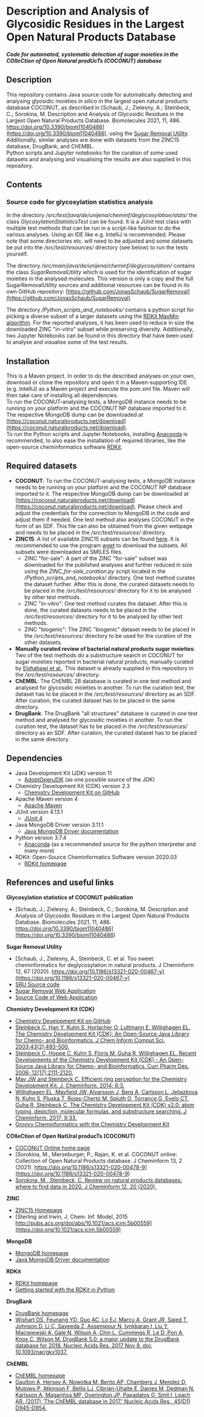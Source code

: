 # Description and Analysis of Glycosidic Residues in the Largest Open Natural Products Database
##### Code for automated, systematic detection of sugar moieties in the COlleCtion of Open Natural prodUcTs (COCONUT) database

## Description
This repository contains Java source code for automatically detecting and analysing glyosidic moieties <i>in silico</i> in 
the largest open natural products database COCONUT, 
as described in [Schaub, J.; Zielesny, A.; Steinbeck, C.; Sorokina, M. Description and Analysis of Glycosidic Residues in the Largest 
Open Natural Products Database. Biomolecules 2021, 11, 486. https://doi.org/10.3390/biom11040486](https://doi.org/10.3390/biom11040486),
using the [Sugar Removal Utility](https://doi.org/10.1186/s13321-020-00467-y).
<br>Additionally, similar analyses are done with datasets from the ZINC15 database, DrugBank, and ChEMBL.
<br>Python scripts and Jupyter notebooks for the curation of some used datasets and analysing and visualising the results 
are also supplied in this repository.

## Contents
### Source code for glycosylation statistics analysis
In the directory <i>/src/test/java/de/unijena/cheminf/deglycosylation/stats/</i> the class 
<i>GlycosylationStatisticsTest</i> can be found. It is a JUnit test class with multiple test methods that can be run in 
a script-like fashion to do the various analyses. Using an IDE like e.g. IntelliJ is recommended. Please note that some 
directories etc. will need to be adjusted and some datasets be put into the <i>/src/test/resources/</i> directory 
(see below) to run the tests yourself.<p>

The directory <i>/src/main/java/de/unijena/cheminf/deglycosylation/</i> contains the class <i>SugarRemovalUtility</i> which
is used for the identification of sugar moieties in the analysed molecules. This version is only a copy and the full 
SugarRemovalUtility sources and additional resources can be found in its own GitHub repository: 
[https://github.com/JonasSchaub/SugarRemoval](https://github.com/JonasSchaub/SugarRemoval) <p>

The directory <i>/Python_scripts_and_notebooks/</i> contains a python script for picking a diverse subset of a larger 
datasets using the [RDKit MaxMin algorithm](http://www.rdkit.org/docs/GettingStartedInPython.html#picking-diverse-molecules-using-fingerprints).
For the reported analyses, it has been used to reduce in size the downloaded ZINC "in-vitro" subset while preserving 
diversity. Additionally, two Jupyter Notebooks can be found in this directory that have been used to analyse and visualise 
some of the test results. 

## Installation
This is a Maven project. In order to do the described analyses on your own, download or clone the repository and
open it in a Maven-supporting IDE (e.g. IntelliJ) as a Maven project and execute the pom.xml file. Maven will then take
care of installing all dependencies.
<br>To run the COCONUT-analysing tests, a MongoDB instance needs to be running on your platform and the COCONUT NP 
database imported to it. The respective MongoDB dump can be downloaded at 
[https://coconut.naturalproducts.net/download](https://coconut.naturalproducts.net/download).
<br>To run the Python scripts and Jupyter Notebooks, installing [Anaconda](https://www.anaconda.com) is recommended, to 
also ease the installation of required libraries, like the open-source cheminformatics software [RDKit](http://www.rdkit.org). 

## Required datasets
* **COCONUT**: To run the COCONUT-analysing tests, a MongoDB instance needs to be running on your platform and the COCONUT NP
  database imported to it. The respective MongoDB dump can be downloaded at
  [https://coconut.naturalproducts.net/download](https://coconut.naturalproducts.net/download). Please check and adjust 
  the credentials for the connection to MongoDB in the code and adjust them if needed. One test method also 
  analyses COCONUT in the form of an SDF. This file can also be obtained from the given webpage and needs to be placed 
  in the <i>/src/test/resources/</i> directory.
* **ZINC15**: A list of available ZINC15 subsets can be found [here](http://zinc15.docking.org/substances/subsets/). It is 
  recommended to use the program [wget](https://www.gnu.org/software/wget/) to download the subsets. All subsets were 
  downloaded as SMILES files.
    * ZINC "for-sale": A part of the ZINC "for-sale" subset was downloaded for the published analyses and further reduced
      in size using the <i>ZINC_for-sale_curation.py</i> script located in the <i>/Python_scripts_and_notebooks/</i> directory. 
      One test method curates the dataset further. After this is done, the curated datasets needs to be placed in the
      <i>/src/test/resources/</i> directory for it to be analysed by other test methods.
    * ZINC "in-vitro": One test method curates the dataset. After this is done, the curated datasets needs to be placed in the
      <i>/src/test/resources/</i> directory for it to be analysed by other test methods.
    * ZINC "biogenic": The ZINC "biogenic" dataset needs to be placed in the <i>/src/test/resources/</i> directory to be 
      used for the curation of the other datasets.
* **Manually curated review of bacterial natural products sugar moieties**: Two of the test methods do a substructure search 
  in COCONUT for sugar moieties reported in bacterial natural products, manually curated by 
  [Elshahawi et al.](https://doi.org/10.1039/C4CS00426D). This dataset is already supplied in this repository in the 
  <i>/src/test/resources/</i> directory. 
* **ChEMBL**: The ChEMBL 28 database is curated in one test method and analysed for glycosidic moieties in another. To run the
  curation test, the dataset has to be placed in the <i>/src/test/resources/</i> directory as an SDF. After curation, the 
  curated dataset has to be placed in the same directory.
* **DrugBank**: The DrugBank "all structures" database is curated in one test method and analysed for glycosidic moieties in another. To run the
  curation test, the dataset has to be placed in the <i>/src/test/resources/</i> directory as an SDF. After curation, the
  curated dataset has to be placed in the same directory.

## Dependencies
* Java Development Kit (JDK) version 11
    * [AdoptOpenJDK](https://adoptopenjdk.net) (as one possible source of the JDK)
* Chemistry Development Kit (CDK) version 2.3
    * [Chemistry Development Kit on GitHub](https://cdk.github.io/)
* Apache Maven version 4
    * [Apache Maven](http://maven.apache.org)
* JUnit version 4.13.1
    * [JUnit 4](https://junit.org/junit4/)
* Java MongoDB Driver version 3.11.1
    * [Java MongoDB Driver documentation](https://docs.mongodb.com/drivers/java/)
* Python version 3.7.4
    * [Anaconda](https://www.anaconda.com) (as a recommended source for the python interpreter and many more)
* RDKit: Open-Source Cheminformatics Software version 2020.03
    * [RDKit homepage](http://www.rdkit.org)

## References and useful links
**Glycosylation statistics of COCONUT publication**
* [Schaub, J.; Zielesny, A.; Steinbeck, C.; Sorokina, M. Description and Analysis of Glycosidic Residues in the Largest Open Natural Products Database. Biomolecules 2021, 11, 486. https://doi.org/10.3390/biom11040486](https://doi.org/10.3390/biom11040486)

**Sugar Removal Utility**
* [Schaub, J., Zielesny, A., Steinbeck, C. et al. Too sweet: cheminformatics for deglycosylation in natural products. J Cheminform 12, 67 (2020). https://doi.org/10.1186/s13321-020-00467-y](https://doi.org/10.1186/s13321-020-00467-y)
* [SRU Source code](https://github.com/JonasSchaub/SugarRemoval)
* [Sugar Removal Web Application](https://sugar.naturalproducts.net)
* [Source Code of Web Application](https://github.com/mSorok/SugarRemovalWeb)

**Chemistry Development Kit (CDK)**
* [Chemistry Development Kit on GitHub](https://cdk.github.io/)
* [Steinbeck C, Han Y, Kuhn S, Horlacher O, Luttmann E, Willighagen EL. The Chemistry Development Kit (CDK): An Open-Source Java Library for Chemo- and Bioinformatics. J Chem Inform Comput Sci. 2003;43(2):493-500.](https://dx.doi.org/10.1021%2Fci025584y)
* [Steinbeck C, Hoppe C, Kuhn S, Floris M, Guha R, Willighagen EL. Recent Developments of the Chemistry Development Kit (CDK) - An Open-Source Java Library for Chemo- and Bioinformatics. Curr Pharm Des. 2006; 12(17):2111-2120.](https://doi.org/10.2174/138161206777585274)
* [May JW and Steinbeck C. Efficient ring perception for the Chemistry Development Kit. J. Cheminform. 2014; 6:3.](https://dx.doi.org/10.1186%2F1758-2946-6-3)
* [Willighagen EL, Mayfield JW, Alvarsson J, Berg A, Carlsson L, Jeliazkova N, Kuhn S, Pluska T, Rojas-Chertó M, Spjuth O, Torrance G, Evelo CT, Guha R, Steinbeck C, The Chemistry Development Kit (CDK) v2.0: atom typing, depiction, molecular formulas, and substructure searching. J Cheminform. 2017; 9:33.](https://doi.org/10.1186/s13321-017-0220-4)
* [Groovy Cheminformatics with the Chemistry Development Kit](https://github.com/egonw/cdkbook)

**COlleCtion of Open NatUral producTs (COCONUT)**
* [COCONUT Online home page](https://coconut.naturalproducts.net)
* [Sorokina, M., Merseburger, P., Rajan, K. et al. COCONUT online: Collection of Open Natural Products database. J Cheminform 13, 2 (2021). https://doi.org/10.1186/s13321-020-00478-9](https://doi.org/10.1186/s13321-020-00478-9)
* [Sorokina, M., Steinbeck, C. Review on natural products databases: where to find data in 2020. J Cheminform 12, 20 (2020).](https://doi.org/10.1186/s13321-020-00424-9)

**ZINC** 
* [ZINC15 Homepage](http://zinc15.docking.org)
* [Sterling and Irwin, J. Chem. Inf. Model, 2015 http://pubs.acs.org/doi/abs/10.1021/acs.jcim.5b00559](https://doi.org/10.1021/acs.jcim.5b00559)

**MongoDB**
* [MongoDB homepage](https://www.mongodb.com)
* [Java MongoDB Driver documentation](https://docs.mongodb.com/drivers/java/)

**RDKit**
* [RDKit homepage](http://www.rdkit.org)
* [Getting started with the RDKit in Python](http://www.rdkit.org/docs/GettingStartedInPython.html)

**DrugBank**
* [DrugBank homepage](https://go.drugbank.com)
* [Wishart DS, Feunang YD, Guo AC, Lo EJ, Marcu A, Grant JR, Sajed T, Johnson D, Li C, Sayeeda Z, 
  Assempour N, Iynkkaran I, Liu Y, Maciejewski A, Gale N, Wilson A, Chin L, Cummings R, Le D, Pon A, 
  Knox C, Wilson M. DrugBank 5.0: a major update to the DrugBank database for 2018. Nucleic Acids Res. 
  2017 Nov 8. doi: 10.1093/nar/gkx1037.](https://doi.org/10.1093/nar/gkx1037)

**ChEMBL**
* [ChEMBL homepage](https://www.ebi.ac.uk/chembl/)
* [Gaulton A, Hersey A, Nowotka M, Bento AP, Chambers J, Mendez D, Mutowo P, Atkinson F, Bellis LJ, Cibrián-Uhalte E, 
  Davies M, Dedman N, Karlsson A, Magariños MP, Overington JP, Papadatos G, Smit I, Leach AR. (2017) 'The ChEMBL 
  database in 2017.' Nucleic Acids Res., 45(D1) D945-D954.](http://dx.doi.org/10.1093/nar/gkw1074)